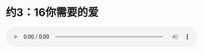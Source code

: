 # 约3：16你需要的爱

<audio style="width: 100%;" preload="false" controls controlslist="nodownload"><source src="//cdn.simai.ml/audio/mp3/old/12350.mp3" type="audio/mpeg">Your browser does not support the audio element.</audio>


